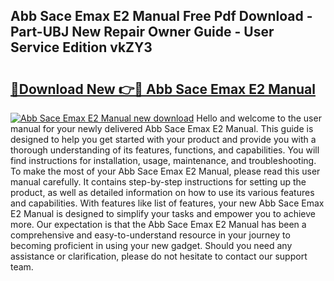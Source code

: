 ## Abb Sace Emax E2 Manual Free Pdf Download - Part-UBJ New Repair Owner Guide - User Service Edition vkZY3

# <h2><a href="http://bc27483.oget.top/?id=Abb+Sace+Emax+E2+Manual">🔗Download New 👉🔴 Abb Sace Emax E2 Manual</a></h2>

[![Abb Sace Emax E2 Manual new download](https://i.imgur.com/5g1atiW.png)](http://bc27483.oget.top/?id=Abb+Sace+Emax+E2+Manual)
Hello and welcome to the user manual for your newly delivered Abb Sace Emax E2 Manual. This guide is designed to help you get started with your product and provide you with a thorough understanding of its features, functions, and capabilities. You will find instructions for installation, usage, maintenance, and troubleshooting. To make the most of your Abb Sace Emax E2 Manual, please read this user manual carefully. It contains step-by-step instructions for setting up the product, as well as detailed information on how to use its various features and capabilities. With features like list of features, your new Abb Sace Emax E2 Manual is designed to simplify your tasks and empower you to achieve more. Our expectation is that the Abb Sace Emax E2 Manual has been a comprehensive and easy-to-understand resource in your journey to becoming proficient in using your new gadget. Should you need any assistance or clarification, please do not hesitate to contact our support team.
